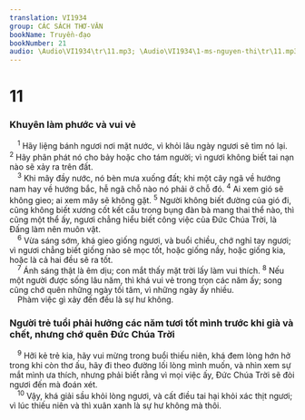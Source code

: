 ```yaml
---
translation: VI1934
group: CÁC SÁCH THƠ-VĂN
bookName: Truyền-đạo 
bookNumber: 21
audio: \Audio\VI1934\tr\11.mp3; \Audio\VI1934\1-ms-nguyen-thi\tr\11.mp3
---
```


<div class="title"><h1>11</h1><h3>Khuyên làm phước và vui vẻ</h3></div>
<span class="verse tr_11_1"> <sup>1</sup> Hãy liệng bánh ngươi nơi mặt nước, vì khỏi lâu ngày ngươi sẽ tìm nó lại. </span>
<span class="verse tr_11_2"><sup>2</sup> Hãy phân phát nó cho bảy hoặc cho tám người; vì ngươi không biết tai nạn nào sẽ xảy ra trên đất. <br/></span>
<span class="verse tr_11_3"> <sup>3</sup> Khi mây đầy nước, nó bèn mưa xuống đất; khi một cây ngã về hướng nam hay về hướng bắc, hễ ngã chỗ nào nó phải ở chỗ đó. </span>
<span class="verse tr_11_4"><sup>4</sup> Ai xem gió sẽ không gieo; ai xem mây sẽ không gặt. </span>
<span class="verse tr_11_5"><sup>5</sup> Người không biết đường của gió đi, cũng không biết xương cốt kết cấu trong bụng đàn bà mang thai thể nào, thì cũng một thể ấy, ngươi chẳng hiểu biết công việc của Đức Chúa Trời, là Đấng làm nên muôn vật. <br/></span>
<span class="verse tr_11_6"> <sup>6</sup> Vừa sáng sớm, khá gieo giống ngươi, và buổi chiều, chớ nghỉ tay ngươi; vì ngươi chẳng biết giống nào sẽ mọc tốt, hoặc giống nầy, hoặc giống kia, hoặc là cả hai đều sẽ ra tốt. <br/></span>
<span class="verse tr_11_7"> <sup>7</sup> Ánh sáng thật là êm dịu; con mắt thấy mặt trời lấy làm vui thích. </span>
<span class="verse tr_11_8"><sup>8</sup> Nếu một người được sống lâu năm, thì khá vui vẻ trong trọn các năm ấy; song cũng chớ quên những ngày tối tăm, vì những ngày ấy nhiều. <br/> Phàm việc gì xảy đến đều là sự hư không. <br/></span>
<div class="title"><h3>Người trẻ tuổi phải hưởng các năm tươi tốt mình trước khi già và chết, nhưng chớ quên Đức Chúa Trời</h3></div>
<span class="verse tr_11_9"> <sup>9</sup> Hỡi kẻ trẻ kia, hãy vui mừng trong buổi thiếu niên, khá đem lòng hớn hở trong khi còn thơ ấu, hãy đi theo đường lối lòng mình muốn, và nhìn xem sự mắt mình ưa thích, nhưng phải biết rằng vì mọi việc ấy, Đức Chúa Trời sẽ đòi ngươi đến mà đoán xét. <br/></span>
<span class="verse tr_11_10"> <sup>10</sup> Vậy, khá giải sầu khỏi lòng ngươi, và cất điều tai hại khỏi xác thịt ngươi; vì lúc thiếu niên và thì xuân xanh là sự hư không mà thôi. <br/> <br/></span>
